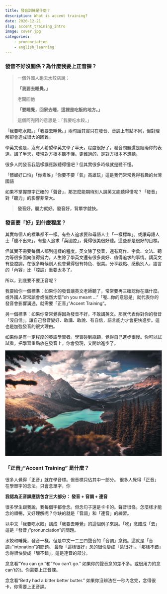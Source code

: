 ```yaml
---
title: 發音訓練是什麼？
description: What is accent training?
date: 2020-12-21
slug: accent_training_intro
image: cover.jpg
categories:
    - pronunciation
    - english_learning
---
```



### 發音不好沒關係？為什麼我要上正音課？

> 一個外國人跑去水餃店說：
>
>**「我要去睡覺。」**
>
> 老闆回他
>
>**「要睡覺，回家去睡，這裡是吃飯的地方。」**
>
> 這個阿兜阿的意思是：「我要吃水餃。」

「我要吃水餃。」「我要去睡覺。」兩句話其實只在發音、音調上有點不同，但對理解卻會造成很大的困難。

學英文也是，沒有人希望學英文學了半天，程度很好了，發音問題還是阻礙你的表達。講了半天，發現對方根本聽不懂。更難過的，是對方根本不想聽。

很多人問發音我這樣講應該聽得懂吧？但其實很多時候就是聽不懂。

「髒螂好口怕」「你素誰」「你要不要「氣」高雄玩」這是我們常常覺得有趣的台灣國語

如果不掌握單字正確的「聲音」，那怎麼能期待別人說英文能聽得懂呢？「發音」對「聽力」的影響非常大。

>**發音好，聽力就好。發音好，背單字就快。**

### 發音要「好」到什麼程度？

其實每個人的標準都不一樣。有些人追求要和母語人士「一樣標準」。或讓母語人士「聽不出來」。有些人追求「英國腔」，覺得很美很好聽。這些都是很好的目標。

但其實不需要每個人都到這樣的程度。英文除了發音，還有寫作、字彙、文法、聽力等很多面向值得努力。人生除了學英文還有很多美好、值得追求的事情。講英文有些腔調，在很多時候別人也會覺得很有特色、很美。分享觀點、感動別人，語言的「內容」比「腔調」重要太多了。

所以，到底要不要正音呢？

我要給你一個標準：如果你的發音讓英文老師聽了，常常要再三確認你在講什麼。或外國人常常誤會或恍然大悟”oh you meant …”「喔...你的意思是」就代表你的發音會影響溝通，就需要「正音」”Accent Training”。

另一個標準：如果你常常覺得因為發音不好，不敢講英文。那就代表你對你的發音「沒自信」。讓自己發音變好、敢講、敢說、有自信，語言能力才會更快進步。這也是加強發音的很大理由。

如果你是有一定程度的英語學習者。學習碰到瓶頸，覺得自己進步很慢。你可以試試看，把學習重點放在發音上，你會發現，又開始進步了。

![Image 1](cover.jpg)   

### 「正音」”Accent Training” 是什麼？

很多人覺得「正音」就在學音標。但音標只佔其中一部分。
很多人覺得「正音」在學單字的念法。只會念單字，你

**我認為正音課應該包含三大部分： 發音 + 音調 + 連音**

很多學生跟我說，我每個字都會念。但念句子還是卡卡的。聲音很怪。怎麼樣才能念的順暢，又好理解呢？你缺的就是「音調」和「連音」的練習。

以中文「我要吃水餃」講成「我要去睡覺」的這個例子來說。「吃」念錯成「去」這是「發音」”pronunciation”的問題。

水餃和睡覺，發音一樣，但是中文一二三四聲音的「音調」念錯。這就是「音調」”intonation”的問題。
最後「這樣很好」念的很快變成「醬很好」。「那樣不錯」念得很快變成「釀不錯」，這是連音的部分。

念念看”You can go.”和”You can’t go.” 
如果你的聲音念的差不多。或很用力的念can’t的t。你需要上正音課。

念念看“Betty had a bitter better butter.”
如果你沒辨法在一秒內念完，念得很卡，你需要上正音課。
